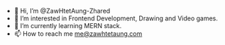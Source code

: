 - 👋 Hi, I’m @ZawHtetAung-Zhared
- 👀 I’m interested in Frontend Development, Drawing and Video games.
- 🌱 I’m currently learning MERN stack.
- 📫 How to reach me me@zawhtetaung.com

<!---
ZawHtetAung-Zhared/ZawHtetAung-Zhared is a ✨ special ✨ repository because its `README.md` (this file) appears on your GitHub profile.
You can click the Preview link to take a look at your changes.
--->
